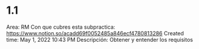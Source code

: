 # 1.1

Area: RM
Con que cubres esta subpractica: https://www.notion.so/acadd69f0052485a846ecf4780813286 
Created time: May 1, 2022 10:43 PM
Descripción: Obtener y entender los requisitos